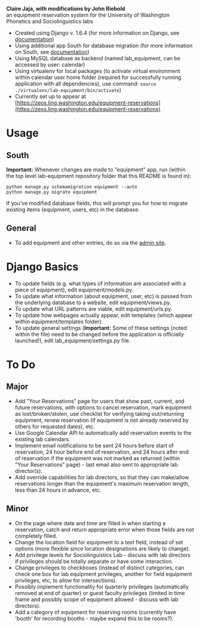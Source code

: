 <b>Claire Jaja, with modifications by John Riebold</b><br />
an equipment reservation system for the University of Washington Phonetics and Sociolinguistics labs

* Created using Django v. 1.6.4 (for more information on Django, see [documentation](https://docs.djangoproject.com/en/1.6/))
* Using additional app South for database migration (for more information on South, see [documentation](http://south.readthedocs.org/en/latest/index.html))
* Using MySQL database as backend (named lab_equipment, can be accessed by user: calendar)
* Using virtualenv for local packages (to activate virtual environment within calendar user home folder (required for successfully running application with all dependencies), use command: <code>source ./virtualenv/lab-equipment/bin/activate</code>)
* Currently set up to appear at [https://zeos.ling.washington.edu/equipment-reservations](https://zeos.ling.washington.edu/equipment-reservations)

# Usage
## South
<b>Important:</b> Whenever changes are made to "equipment" app, run (within the top level lab-equipment repository folder that this README is found in):
    
    python manage.py schemamigration equipment --auto
    python manage.py migrate equipment
    
If you've modified database fields, this will prompt you for how to migrate existing items (equipment, users, etc) in the database.

## General
* To add equipment and other entries, do so via the [admin site](https://zeos.ling.washington.edu/equipment-reservations/admin/).

# Django Basics
* To update fields (e.g. what types of information are associated with a piece of equipment), edit equipment/models.py.
* To update what information (about equipment, user, etc) is passed from the underlying database to a website, edit equipment/views.py.
* To update what URL patterns are viable, edit equipment/urls.py.
* To update how webpages actually appear, edit templates (which appear within equipment/templates folder).
* To update general settings (<b>Important:</b> Some of these settings (noted within the file) need to be changed before the application is officially launched!), edit lab_equipment/settings.py file.

# To Do
## Major
* Add "Your Reservations" page for users that show past, current, and future reservations, with options to cancel reservation, mark equipment as lost/broken/stolen, use checklist for verifying taking out/returning equipment, renew reservation (if equipment is not already reserved by others for requested dates), etc.
* Use Google Calendar API to automatically add reservation events to the existing lab calendars.
* Implement email notifications to be sent 24 hours before start of reservation, 24 hour before end of reservation, and 24 hours after end of reservation if the equipment was not marked as returned (within "Your Reservations" page) - last email also sent to appropriate lab director(s).
* Add override capabilities for lab directors, so that they can make/allow reservations longer than the equipment's maximum reservation length, less than 24 hours in advance, etc.

## Minor
* On the page where date and time are filled in when starting a reservation, catch and return appropriate error when those fields are not completely filled.
* Change the location field for equipment to a text field, instead of set options (more flexible since location designations are likely to change).
* Add privilege levels for Sociolinguistics Lab - discuss with lab directors if privileges should be totally separate or have some interaction.
* Change privileges to checkboxes (instead of distinct categories, can check one box for lab equipment privileges, another for field equipment privileges, etc, to allow for intersections).
* Possibly implement functionality for quarterly privileges (automatically removed at end of quarter) or guest faculty privileges (limited in time frame and possibly scope of equipment allowed - discuss with lab directors).
* Add a category of equipment for reserving rooms (currently have 'booth' for recording booths - maybe expand this to be rooms?).
